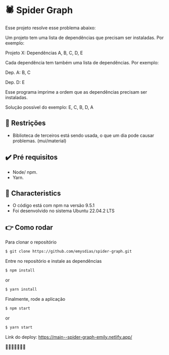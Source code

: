 # 🕷️ Spider Graph

Esse projeto resolve esse problema abaixo:

Um projeto tem uma lista de dependências que precisam ser instaladas. Por
exemplo:

Projeto X: Dependências A, B, C, D, E

Cada dependência tem também uma lista de dependências. Por exemplo:

Dep. A: B, C

Dep. D: E

Esse programa imprime a ordem que as dependências precisam ser instaladas.

Solução possível do exemplo: E, C, B, D, A

## 🔨 Restrições

- Biblioteca de terceiros está sendo usada, o que um dia pode causar problemas. (mui/material)

## ✔️ Pré requisitos

- Node/ npm.
- Yarn.

## 💼 Characteristics

- O código está com npm na versão 9.5.1
- Foi desenvolvido no sistema Ubuntu 22.04.2 LTS

## 👉 Como rodar

Para clonar o repositório

```bash
$ git clone https://github.com/emysdias/spider-graph.git
```

Entre no repositório e instale as dependências

```bash
$ npm install
```

or

```bash
$ yarn install
```

Finalmente, rode a aplicação

```bash
$ npm start
```

or

```bash
$ yarn start
```

Link do deploy: https://main--spider-graph-emily.netlify.app/

🚀🚀🚀🚀🚀🚀🚀
